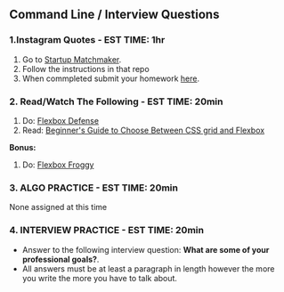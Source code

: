## Command Line / Interview Questions

### 1.Instagram Quotes - EST TIME: 1hr

1. Go to [Startup Matchmaker](./startup-matchmaker/README.md).
2. Follow the instructions in that repo
3. When commpleted submit your homework [here](https://docs.google.com/forms/u/3/d/e/1FAIpQLSezWVG8OLr6ZxmRNOwZ6xsoYO5lu_7L1LTWA3X6iclG4iG_Hw/viewform?usp=send_form). 

### 2. Read/Watch The Following - EST TIME: 20min

1. Do: [Flexbox Defense](http://www.flexboxdefense.com/)
3. Read: [Beginner's Guide to Choose Between CSS grid and Flexbox](https://medium.com/youstart-labs/beginners-guide-to-choose-between-css-grid-and-flexbox-783005dd2412)


**Bonus:**
1. Do: [Flexbox Froggy](https://flexboxfroggy.com/)



### 3. ALGO PRACTICE - EST TIME: 20min

None assigned at this time


### 4.  INTERVIEW PRACTICE - EST TIME: 20min
- Answer to the following interview question: **What are some of your professional goals?**.
- All answers must be at least a paragraph in length however the more you write the more you have to talk about.

